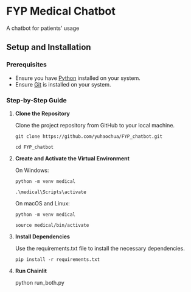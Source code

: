 # FYP Medical Chatbot
A chatbot for patients' usage

## Setup and Installation

### Prerequisites

- Ensure you have [Python](https://www.python.org/downloads/) installed on your system.
- Ensure [Git](https://git-scm.com/downloads) is installed on your system.

### Step-by-Step Guide

1. **Clone the Repository**

   Clone the project repository from GitHub to your local machine.

   `git clone https://github.com/yuhaochua/FYP_chatbot.git`
   
   `cd FYP_chatbot`

2. **Create and Activate the Virtual Environment**

   On Windows:

   `python -m venv medical`
   
   `.\medical\Scripts\activate`

   On macOS and Linux:

   `python -m venv medical`
   
   `source medical/bin/activate`

3. **Install Dependencies**

   Use the requirements.txt file to install the necessary dependencies.

   `pip install -r requirements.txt`

4. **Run Chainlit**

   python run_both.py
